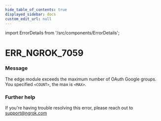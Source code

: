 ```yaml
---
hide_table_of_contents: true
displayed_sidebar: docs
custom_edit_url: null
---
```


import ErrorDetails from '/src/components/ErrorDetails';

# ERR_NGROK_7059

### Message
The edge module exceeds the maximum number of OAuth Google groups. You specified `<COUNT>`, the max is `<MAX>`.

### Further help
If you're having trouble resolving this error, please reach out to [support@ngrok.com](mailto:support@ngrok.com?subject=Help%20with%20ERR_NGROK_7059)

<ErrorDetails error='err_ngrok_7059' />
